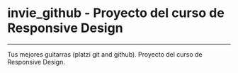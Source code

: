# invie_github - Proyecto del curso de Responsive Design
---
Tus mejores guitarras (platzi git and github). Proyecto del curso de Responsive Design.

